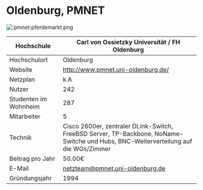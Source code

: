 # Oldenburg, PMNET

![:pmnet:pferdemarkt.png](pmnet/pferdemarkt.png)

Hochschule             | Carl von Ossietzky Universität / FH Oldenburg
-----------------------|-------------------------------------------------------------------------------------------------------------------------------------
Hochschulort           | Oldenburg
Website                | <http://www.pmnet.uni-oldenburg.de/>
Netzplan               | k.A
Nutzer                 | 242
Studenten im Wohnheim  | 287
Mitarbeiter            | 5
Technik                | Cisco 2600er, zentraler DLink-Switch, FreeBSD Server, TP-Backbone, NoName-Switche und Hubs, BNC-Weiterverteilung auf die WGs/Zimmer
Beitrag pro Jahr       | 50.00€
E-Mail                 | <netzteam@pmnet.uni-oldenburg.de>
Gründungsjahr          | 1994
